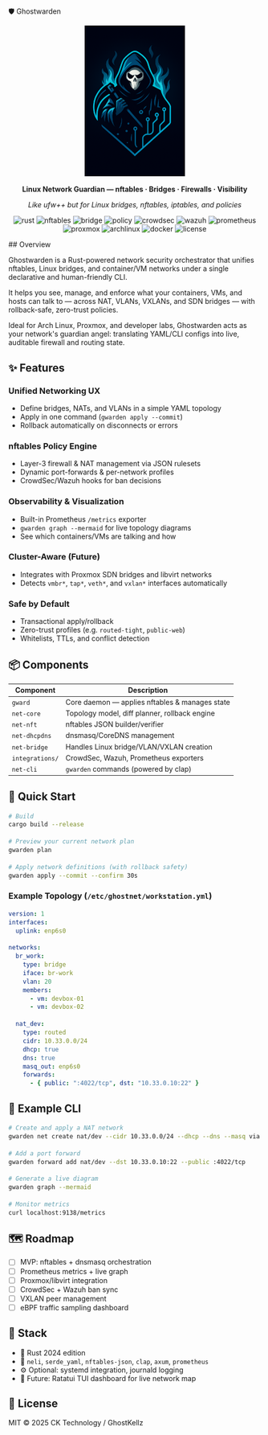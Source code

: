 🛡️ Ghostwarden
<div align="center">
<img src="assets/icons/ghostwarden.png" alt="Ghostwarden Icon" width=200>

**Linux Network Guardian — nftables · Bridges · Firewalls · Visibility**

*Like ufw++ but for Linux bridges, nftables, iptables, and policies*

![rust](https://img.shields.io/badge/Built%20with-Rust-orange?logo=rust)
![nftables](https://img.shields.io/badge/Firewall-nftables-blue?logo=linux)
![bridge](https://img.shields.io/badge/Bridging-L2%20%26%20L3-green?logo=ethernet)
![policy](https://img.shields.io/badge/Policy-Zero%20Trust-red)
![crowdsec](https://img.shields.io/badge/Integration-CrowdSec-4B7BBE?logo=crowdsource)
![wazuh](https://img.shields.io/badge/Integration-Wazuh-005B94)
![prometheus](https://img.shields.io/badge/Metrics-Prometheus-DA4E2B?logo=prometheus)
![proxmox](https://img.shields.io/badge/Compatible-Proxmox%20VE-orange?logo=proxmox)
![archlinux](https://img.shields.io/badge/Tested%20on-Arch%20Linux-1793D1?logo=archlinux)
![docker](https://img.shields.io/badge/Optional-Docker%20Ready-blue?logo=docker)
![license](https://img.shields.io/badge/License-MIT-lightgrey)

</div>
## Overview

Ghostwarden is a Rust-powered network security orchestrator that unifies nftables, Linux bridges, and container/VM networks under a single declarative and human-friendly CLI.

It helps you see, manage, and enforce what your containers, VMs, and hosts can talk to — across NAT, VLANs, VXLANs, and SDN bridges — with rollback-safe, zero-trust policies.

Ideal for Arch Linux, Proxmox, and developer labs, Ghostwarden acts as your network's guardian angel: translating YAML/CLI configs into live, auditable firewall and routing state.

## ✨ Features

### Unified Networking UX

- Define bridges, NATs, and VLANs in a simple YAML topology
- Apply in one command (`gwarden apply --commit`)
- Rollback automatically on disconnects or errors

### nftables Policy Engine

- Layer-3 firewall & NAT management via JSON rulesets
- Dynamic port-forwards & per-network profiles
- CrowdSec/Wazuh hooks for ban decisions

### Observability & Visualization

- Built-in Prometheus `/metrics` exporter
- `gwarden graph --mermaid` for live topology diagrams
- See which containers/VMs are talking and how

### Cluster-Aware (Future)

- Integrates with Proxmox SDN bridges and libvirt networks
- Detects `vmbr*`, `tap*`, `veth*`, and `vxlan*` interfaces automatically

### Safe by Default

- Transactional apply/rollback
- Zero-trust profiles (e.g. `routed-tight`, `public-web`)
- Whitelists, TTLs, and conflict detection

## 📦 Components

| Component | Description |
|-----------|-------------|
| `gward` | Core daemon — applies nftables & manages state |
| `net-core` | Topology model, diff planner, rollback engine |
| `net-nft` | nftables JSON builder/verifier | 
| `net-dhcpdns` | dnsmasq/CoreDNS management |
| `net-bridge` | Handles Linux bridge/VLAN/VXLAN creation |
| `integrations/` | CrowdSec, Wazuh, Prometheus exporters |
| `net-cli` | `gwarden` commands (powered by clap) |
## 🚀 Quick Start

```bash
# Build
cargo build --release

# Preview your current network plan
gwarden plan

# Apply network definitions (with rollback safety)
gwarden apply --commit --confirm 30s
```

### Example Topology (`/etc/ghostnet/workstation.yml`)

```yaml
version: 1
interfaces:
  uplink: enp6s0

networks:
  br_work:
    type: bridge
    iface: br-work
    vlan: 20
    members:
      - vm: devbox-01
      - vm: devbox-02

  nat_dev:
    type: routed
    cidr: 10.33.0.0/24
    dhcp: true
    dns: true
    masq_out: enp6s0
    forwards:
      - { public: ":4022/tcp", dst: "10.33.0.10:22" }
```

## 🧠 Example CLI

```bash
# Create and apply a NAT network
gwarden net create nat/dev --cidr 10.33.0.0/24 --dhcp --dns --masq via enp6s0

# Add a port forward
gwarden forward add nat/dev --dst 10.33.0.10:22 --public :4022/tcp

# Generate a live diagram
gwarden graph --mermaid

# Monitor metrics
curl localhost:9138/metrics
```

## 🗺 Roadmap

- [ ] MVP: nftables + dnsmasq orchestration
- [ ] Prometheus metrics + live graph
- [ ] Proxmox/libvirt integration
- [ ] CrowdSec + Wazuh ban sync
- [ ] VXLAN peer management
- [ ] eBPF traffic sampling dashboard

## 🧱 Stack

- 🦀 Rust 2024 edition
- 🧩 `neli`, `serde_yaml`, `nftables-json`, `clap`, `axum`, `prometheus`
- ⚙️ Optional: systemd integration, journald logging
- 🧠 Future: Ratatui TUI dashboard for live network map

## 📜 License

MIT © 2025 CK Technology / GhostKellz
